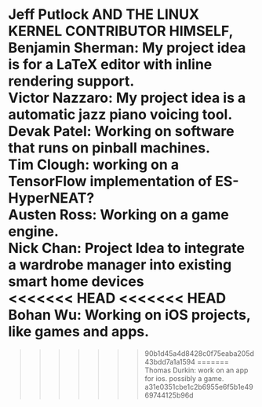 Jeff Putlock AND **THE LINUX KERNEL CONTRIBUTOR HIMSELF,** \
Benjamin Sherman: My project idea is for a LaTeX editor with inline rendering support. \
Victor Nazzaro: My project idea is a automatic jazz piano voicing tool. \
Devak Patel: Working on software that runs on pinball machines. \
Tim Clough: working on a TensorFlow implementation of ES-HyperNEAT? \
Austen Ross: Working on a game engine. \
Nick Chan: Project Idea to integrate a wardrobe manager into existing smart home devices \
<<<<<<< HEAD
<<<<<<< HEAD
Bohan Wu: Working on iOS projects, like games and apps.
=======
>>>>>>> 90b1d45a4d8428c0f75eaba205d43bdd7a1a1594
=======
Thomas Durkin: work on an app for ios. possibly a game.
>>>>>>> a31e0351cbe1c2b6955e6f5b1e4969744125b96d
